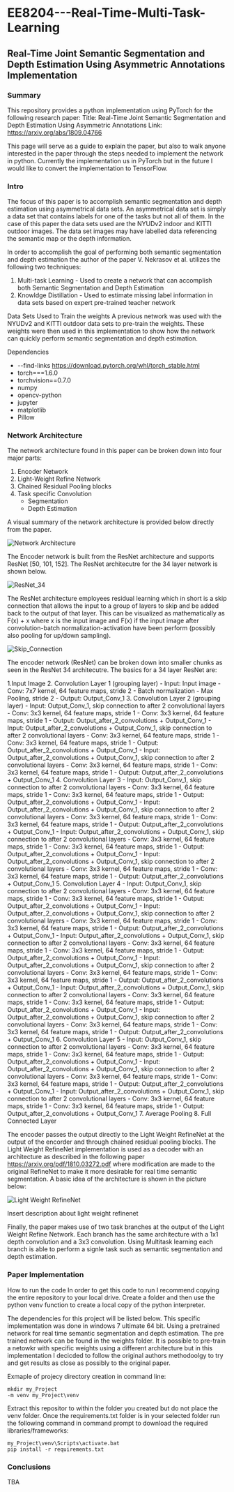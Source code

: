 # EE8204---Real-Time-Multi-Task-Learning
## Real-Time Joint Semantic Segmentation and Depth Estimation Using Asymmetric Annotations Implementation

### Summary
This repository provides a python implementation using PyTorch for the following research paper:
Title: Real-Time Joint Semantic Segmentation and Depth Estimation Using Asymmetric Annotations
Link: https://arxiv.org/abs/1809.04766

This page will serve as a guide to explain the paper, but also to walk anyone interested in the paper through the steps needed to implement the network in python.
Currently the implementation us in PyTorch but in the future I would like to convert the implementation to TensorFlow.

### Intro
The focus of this paper is to accomplish semantic segmentation and depth estimation using asymmetrical data sets. An asymmetrical data set is simply a data set that contains labels for one of the tasks but not all of them. In the case of this paper the data sets used are the NYUDv2 indoor and KITTI outdoor images. The data set images may have labelled data referencing the semantic map or the depth information.

In order to accomplish the goal of performing both semantic segmentation and depth estimation the author of the paper V. Nekrasov et al. utilizes the following two techniques:
1. Multi-task Learning - Used to create a network that can accomplish both Semantic Segmentation and Depth Estimation
2. Knowldge Distillation - Used to estimate missing label information in data sets based on expert pre-trained teacher network

Data Sets Used to Train the weights
A previous network was used with the NYUDv2 and KITTI outdoor data sets to pre-train the weights. These weights were then used in this implementation to show how the network can quickly perform semantic segmentation and depth estimation.

Dependencies
* --find-links https://download.pytorch.org/whl/torch_stable.html
* torch===1.6.0
* torchvision==0.7.0
* numpy
* opencv-python
* jupyter
* matplotlib
* Pillow

### Network Architecture

The network architecture found in this paper can be broken down into four major parts:
1. Encoder Network
2. Light-Weight Refine Network
3. Chained Residual Pooling blocks
4. Task specific Convolution
    - Segmentation
    - Depth Estimation

A visual summary of the network architecture is provided below directly from the paper.

![Network Architecture](https://github.com/AleksBanbur/EE8204---Real-Time-Multi-Task-Learning/blob/master/Images/Network_architecture.PNG?raw=true)
  
The Encoder network is built from the ResNet architecture and supports ResNet [50, 101, 152]. The ResNet architecutre for the 34 layer network is shown below.
 
![ResNet_34](https://github.com/AleksBanbur/EE8204---Real-Time-Multi-Task-Learning/blob/master/Images/ResNEt_34_Arch.png?raw=true)
 
The ResNet architecture employees residual learning which in short is a skip connection that allows the input to a group of layers to skip and be added back to the output of that layer. This can be visualized as mathematically as F(x) + x where x is the input image and F(x) if the input image after convolution-batch normalization-activation have been perform (possibly also pooling for up/down sampling).

![Skip_Connection](https://github.com/AleksBanbur/EE8204---Real-Time-Multi-Task-Learning/blob/master/Images/Skip_Connection.PNG?raw=true)

The encoder network (ResNet) can be broken down into smaller chunks as seen in the ResNet 34 architecutre. The basics for a 34 layer ResNet are:

1.Input Image
2. Convolution Layer 1 (grouping layer)
    - Input: Input image
    - Conv: 7x7 kernel, 64 feature maps, stride 2
    - Batch normalization
    - Max Pooling, stride 2
    - Output: Output_Conv_1
3. Convolution Layer 2 (grouping layer)
    - Input: Output_Conv_1, skip connection to after 2 convolutional layers
    - Conv: 3x3 kernel, 64 feature maps, stride 1
    - Conv: 3x3 kernel, 64 feature maps, stride 1
    - Output: Output_after_2_convolutions + Output_Conv_1
    - Input: Output_after_2_convolutions + Output_Conv_1, skip connection to after 2 convolutional layers
    - Conv: 3x3 kernel, 64 feature maps, stride 1
    - Conv: 3x3 kernel, 64 feature maps, stride 1
    - Output: Output_after_2_convolutions + Output_Conv_1
    - Input: Output_after_2_convolutions + Output_Conv_1, skip connection to after 2 convolutional layers
    - Conv: 3x3 kernel, 64 feature maps, stride 1
    - Conv: 3x3 kernel, 64 feature maps, stride 1
    - Output: Output_after_2_convolutions + Output_Conv_1
4. Convolution Layer 3
    - Input: Output_Conv_1, skip connection to after 2 convolutional layers
    - Conv: 3x3 kernel, 64 feature maps, stride 1
    - Conv: 3x3 kernel, 64 feature maps, stride 1
    - Output: Output_after_2_convolutions + Output_Conv_1
    - Input: Output_after_2_convolutions + Output_Conv_1, skip connection to after 2 convolutional layers
    - Conv: 3x3 kernel, 64 feature maps, stride 1
    - Conv: 3x3 kernel, 64 feature maps, stride 1
    - Output: Output_after_2_convolutions + Output_Conv_1
    - Input: Output_after_2_convolutions + Output_Conv_1, skip connection to after 2 convolutional layers
    - Conv: 3x3 kernel, 64 feature maps, stride 1
    - Conv: 3x3 kernel, 64 feature maps, stride 1
    - Output: Output_after_2_convolutions + Output_Conv_1
    - Input: Output_after_2_convolutions + Output_Conv_1, skip connection to after 2 convolutional layers
    - Conv: 3x3 kernel, 64 feature maps, stride 1
    - Conv: 3x3 kernel, 64 feature maps, stride 1
    - Output: Output_after_2_convolutions + Output_Conv_1
5. Convolution Layer 4
    - Input: Output_Conv_1, skip connection to after 2 convolutional layers
    - Conv: 3x3 kernel, 64 feature maps, stride 1
    - Conv: 3x3 kernel, 64 feature maps, stride 1
    - Output: Output_after_2_convolutions + Output_Conv_1
    - Input: Output_after_2_convolutions + Output_Conv_1, skip connection to after 2 convolutional layers
    - Conv: 3x3 kernel, 64 feature maps, stride 1
    - Conv: 3x3 kernel, 64 feature maps, stride 1
    - Output: Output_after_2_convolutions + Output_Conv_1
    - Input: Output_after_2_convolutions + Output_Conv_1, skip connection to after 2 convolutional layers
    - Conv: 3x3 kernel, 64 feature maps, stride 1
    - Conv: 3x3 kernel, 64 feature maps, stride 1
    - Output: Output_after_2_convolutions + Output_Conv_1
    - Input: Output_after_2_convolutions + Output_Conv_1, skip connection to after 2 convolutional layers
    - Conv: 3x3 kernel, 64 feature maps, stride 1
    - Conv: 3x3 kernel, 64 feature maps, stride 1
    - Output: Output_after_2_convolutions + Output_Conv_1
    - Input: Output_after_2_convolutions + Output_Conv_1, skip connection to after 2 convolutional layers
    - Conv: 3x3 kernel, 64 feature maps, stride 1
    - Conv: 3x3 kernel, 64 feature maps, stride 1
    - Output: Output_after_2_convolutions + Output_Conv_1
    - Input: Output_after_2_convolutions + Output_Conv_1, skip connection to after 2 convolutional layers
    - Conv: 3x3 kernel, 64 feature maps, stride 1
    - Conv: 3x3 kernel, 64 feature maps, stride 1
    - Output: Output_after_2_convolutions + Output_Conv_1
6. Convolution Layer 5
    - Input: Output_Conv_1, skip connection to after 2 convolutional layers
    - Conv: 3x3 kernel, 64 feature maps, stride 1
    - Conv: 3x3 kernel, 64 feature maps, stride 1
    - Output: Output_after_2_convolutions + Output_Conv_1
    - Input: Output_after_2_convolutions + Output_Conv_1, skip connection to after 2 convolutional layers
    - Conv: 3x3 kernel, 64 feature maps, stride 1
    - Conv: 3x3 kernel, 64 feature maps, stride 1
    - Output: Output_after_2_convolutions + Output_Conv_1
    - Input: Output_after_2_convolutions + Output_Conv_1, skip connection to after 2 convolutional layers
    - Conv: 3x3 kernel, 64 feature maps, stride 1
    - Conv: 3x3 kernel, 64 feature maps, stride 1
    - Output: Output_after_2_convolutions + Output_Conv_1
7. Average Pooling
8. Full Connected Layer

The encoder passes the output directly to the Light Weight RefineNet at the output of the encorder and through chained residual pooling blocks. The Light Weight RefineNet implementation is used as a decoder with an architecture as described in the following paper https://arxiv.org/pdf/1810.03272.pdf where modification are made to the original RefineNet to make it more desirable for real time semantic segmentation. A basic idea of the architecture is shown in the picture below:

![Light Weight RefineNet]()


Insert description about light weight refinenet

Finally, the paper makes use of two task branches at the output of the Light Weight Refine Network. Each branch has the same architecture with a 1x1 depth convolution and a 3x3 convolution. Using Multitask learning each branch is able to perform a signle task such as semantic segmentation and depth estimation.
  

### Paper Implementation

How to run the code
In order to get this code to run I recommend copying the entire repository to your local drive. Create a folder and then use the python venv function to create a local copy of the python interpreter.

The dependencies for this project will be listed below. This specific implementation was done in windows 7 ultimate 64 bit. Using a pretrained network for real time semantic segmentation and depth estimation. The pre trained network can be found in the weights folder. It is possible to pre-train a netowkr with specific weights using a different architecture but in this implementation I decicded to follow the original authors methodoolgy to try and get results as close as possibly to the original paper.

Exmaple of projecy directory creation in command line:
```
mkdir my_Project
-m venv my_Project\venv
```
Extract this repositor to within the folder you created but do not place the venv folder. Once the requirements.txt folder is in your selected folder run the following command in command prompt to download the required libraries/frameworks:
```
my_Project\venv\Scripts\activate.bat
pip install -r requirements.txt
```
### Conclusions

TBA










